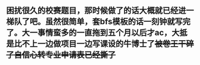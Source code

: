 ## 困扰很久的校赛题目，那时候做了的话大概就已经进一梯队了吧。虽然很简单，套bfs模板的话一刻钟就写完了。大一事情蛮多的一直拖到五个月以后才ac，大抵是比不上一边做项目一边写课设的牛博士了~~被卷王干碎了自信心转专业申请表已经撕了~~
